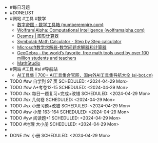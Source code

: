 - #每日习题
- #DONELIST
- #网站 #工具 #数学
	- [数字帝国 - 数学工具箱 (numberempire.com)](https://zh.numberempire.com/)
	- [Wolfram|Alpha: Computational Intelligence (wolframalpha.com)](https://www.wolframalpha.com/)
	- [Desmos | 图形计算器](https://www.desmos.com/calculator?lang=zh-CN)
	- [Symbolab Math Calculator - Step by Step calculator](https://www.symbolab.com/)
	- [Microsoft数学求解器-数学问题求解器和计算器](https://math.microsoft.com/zh)
	- [GeoGebra - the world’s favorite, free math tools used by over 100 million students and teachers](https://www.geogebra.org/)
	- [MathStudio](http://mathstud.io/)
- #网站 #工具 #ai #导航站
	- [AI工具集 | 700+ AI工具集合官网，国内外AI工具集导航大全 (ai-bot.cn)](https://ai-bot.cn/)
- TODO #sw 自学到 97 页
  SCHEDULED: <2024-04-29 Mon>
- TODO #sw A+考卷12-15
  SCHEDULED: <2024-04-29 Mon>
- TODO #sx 每日一题复习+完成+改错
  SCHEDULED: <2024-04-29 Mon>
- TODO #sx 几何卷
  SCHEDULED: <2024-04-29 Mon>
- TODO #sx 小册习题+改错
  SCHEDULED: <2024-04-29 Mon>
- TODO #sw 小册 163-164
  SCHEDULED: <2024-04-29 Mon>
- TODO #yw 阅读题+1
  SCHEDULED: <2024-04-29 Mon>
- TODO #地理 大小册
  SCHEDULED: <2024-04-29 Mon>
-
- DONE #wl 小册
  SCHEDULED: <2024-04-29 Mon>
